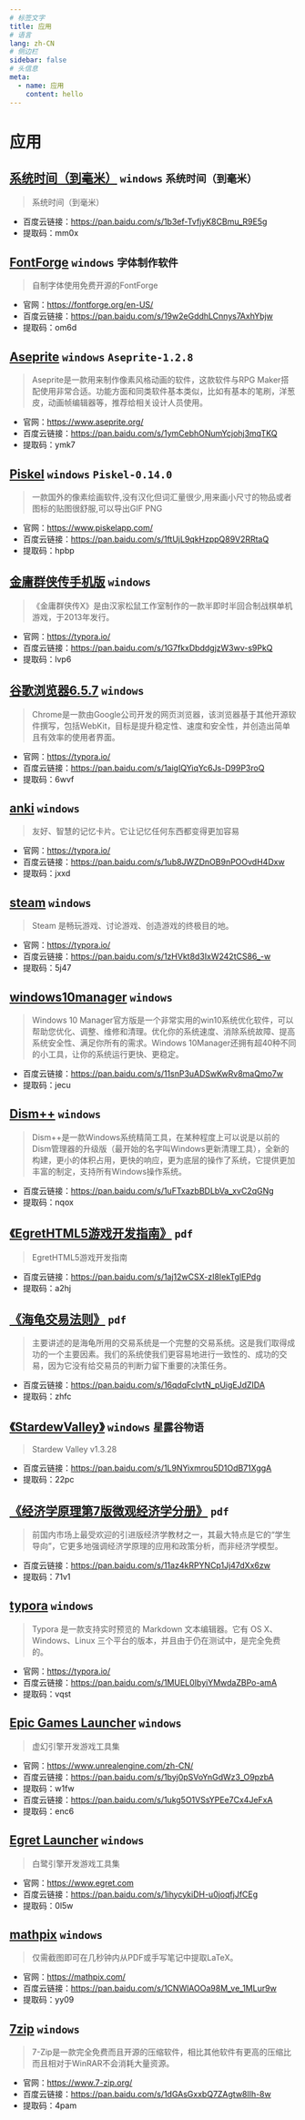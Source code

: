 ```yaml
---
# 标签文字
title: 应用
# 语言
lang: zh-CN
# 侧边栏
sidebar: false
# 头信息
meta:
  - name: 应用 
    content: hello
---
```


# 应用
## [系统时间（到毫米）]() `windows` `系统时间（到毫米）`
> 系统时间（到毫米）
- 百度云链接：https://pan.baidu.com/s/1b3ef-TvfjyK8CBmu_R9E5g 
- 提取码：mm0x

## [FontForge]() `windows` `字体制作软件`
> 自制字体使用免费开源的FontForge
- 官网：https://fontforge.org/en-US/
- 百度云链接：https://pan.baidu.com/s/19w2eGddhLCnnys7AxhYbjw 
- 提取码：om6d

## [Aseprite]() `windows` `Aseprite-1.2.8`
> Aseprite是一款用来制作像素风格动画的软件，这款软件与RPG Maker搭配使用非常合适。功能方面和同类软件基本类似，比如有基本的笔刷，洋葱皮，动画帧编辑器等，推荐给相关设计人员使用。
- 官网：https://www.aseprite.org/
- 百度云链接：https://pan.baidu.com/s/1ymCebhONumYcjohj3mqTKQ 
- 提取码：ymk7 

## [Piskel]() `windows` `Piskel-0.14.0`
> 一款国外的像素绘画软件,没有汉化但词汇量很少,用来画小尺寸的物品或者图标的贴图很舒服,可以导出GIF PNG
- 官网：https://www.piskelapp.com/ 
- 百度云链接：https://pan.baidu.com/s/1ftUjL9qkHzppQ89V2RRtaQ 
- 提取码：hpbp 

## [金庸群侠传手机版]() `windows`
> 《金庸群侠传X》是由汉家松鼠工作室制作的一款半即时半回合制战棋单机游戏，于2013年发行。
- 官网：https://typora.io/
- 百度云链接：https://pan.baidu.com/s/1G7fkxDbddgjzW3wv-s9PkQ 
- 提取码：lvp6

## [谷歌浏览器6.5.7]() `windows`
> Chrome是一款由Google公司开发的网页浏览器，该浏览器基于其他开源软件撰写，包括WebKit，目标是提升稳定性、速度和安全性，并创造出简单且有效率的使用者界面。
- 官网：https://typora.io/
- 百度云链接：https://pan.baidu.com/s/1aigIQYiqYc6Js-D99P3roQ 
- 提取码：6wvf 

## [anki]() `windows`
> 友好、智慧的记忆卡片。它让记忆任何东西都变得更加容易
- 官网：https://typora.io/
- 百度云链接：https://pan.baidu.com/s/1ub8JWZDnOB9nPOOvdH4Dxw 
- 提取码：jxxd 

## [steam]() `windows`
> Steam 是畅玩游戏、讨论游戏、创造游戏的终极目的地。
- 官网：https://typora.io/
- 百度云链接：https://pan.baidu.com/s/1zHVkt8d3IxW242tCS86_-w 
- 提取码：5j47 

## [windows10manager]() `windows`
> Windows 10 Manager官方版是一个非常实用的win10系统优化软件，可以帮助您优化、调整、维修和清理。优化你的系统速度、消除系统故障、提高系统安全性、满足你所有的需求。Windows 10Manager还拥有超40种不同的小工具，让你的系统运行更快、更稳定。
- 百度云链接：https://pan.baidu.com/s/11snP3uADSwKwRv8maQmo7w 
- 提取码：jecu

## [Dism++]() `windows`
> Dism++是一款Windows系统精简工具，在某种程度上可以说是以前的Dism管理器的升级版（最开始的名字叫Windows更新清理工具），全新的构建，更小的体积占用，更快的响应，更为底层的操作了系统，它提供更加丰富的制定，支持所有Windows操作系统。
- 百度云链接：https://pan.baidu.com/s/1uFTxazbBDLbVa_xvC2qGNg 
- 提取码：nqox

## [《EgretHTML5游戏开发指南》]() `pdf`
> EgretHTML5游戏开发指南
- 百度云链接：https://pan.baidu.com/s/1aj12wCSX-zI8IekTglEPdg 
- 提取码：a2hj

## [《海龟交易法则》]() `pdf`
> 主要讲述的是海龟所用的交易系统是一个完整的交易系统。这是我们取得成功的一个主要因素。我们的系统使我们更容易地进行一致性的、成功的交易，因为它没有给交易员的判断力留下重要的决策任务。
- 百度云链接：https://pan.baidu.com/s/16qdqFcIvtN_pUigEJdZIDA 
- 提取码：zhfc 

## [《StardewValley》]() `windows` `星露谷物语`
> Stardew Valley v1.3.28
- 百度云链接：https://pan.baidu.com/s/1L9NYixmrou5D1OdB71XggA 
- 提取码：22pc

## [《经济学原理第7版微观经济学分册》]() `pdf`
> 前国内市场上最受欢迎的引进版经济学教材之一，其最大特点是它的“学生导向”，它更多地强调经济学原理的应用和政策分析，而非经济学模型。
- 百度云链接：https://pan.baidu.com/s/11az4kRPYNCp1Jj47dXx6zw
- 提取码：71v1

## [typora]() `windows`
> Typora 是一款支持实时预览的 Markdown 文本编辑器。它有 OS X、Windows、Linux 三个平台的版本，并且由于仍在测试中，是完全免费的。
- 官网：https://typora.io/
- 百度云链接：https://pan.baidu.com/s/1MUEL0IbyiYMwdaZBPo-amA 
- 提取码：vqst 

## [Epic Games Launcher]() `windows`
> 虚幻引擎开发游戏工具集
- 官网：https://www.unrealengine.com/zh-CN/
- 百度云链接：https://pan.baidu.com/s/1byj0pSVoYnGdWz3_O9pzbA 
- 提取码：w1fw
- 百度云链接：https://pan.baidu.com/s/1ukg5O1VSsYPEe7Cx4JeFxA 
- 提取码：enc6

## [Egret Launcher]() `windows`
> 白鹭引擎开发游戏工具集
- 官网：https://www.egret.com
- 百度云链接：https://pan.baidu.com/s/1ihycykiDH-u0joqfjJfCEg 
- 提取码：0l5w

## [mathpix]() `windows`
> 仅需截图即可在几秒钟内从PDF或手写笔记中提取LaTeX。
- 官网：https://mathpix.com/
- 百度云链接：https://pan.baidu.com/s/1CNWlAOOa98M_ve_1MLur9w
- 提取码：yy09

## [7zip]() `windows`
> 7-Zip是一款完全免费而且开源的压缩软件，相比其他软件有更高的压缩比而且相对于WinRAR不会消耗大量资源。
- 官网：https://www.7-zip.org/
- 百度云链接：https://pan.baidu.com/s/1dGAsGxxbQ7ZAgtw8lIh-8w 
- 提取码：4pam
